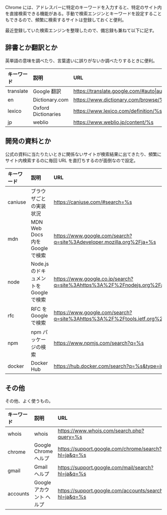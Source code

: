 Chrome には、アドレスバーに特定のキーワードを入力すると、特定のサイト内を直接検索できる機能がある。手動で検索エンジンとキーワードを設定することもできるので、頻繁に検索するサイトは登録しておくと便利。

最近登録していた検索エンジンを整理したので、備忘録も兼ねて以下に記す。

## 辞書とか翻訳とか

英単語の意味を調べたり、言葉遣いに誤りがないか調べたりするときに便利。

|キーワード|説明|URL|
|:--|:--|:--|
|translate|Google 翻訳|https://translate.google.com/#auto\|auto\|%s|
|en|Dictionary.com|https://www.dictionary.com/browse/%s|
|lexico|Oxford Dictionaries|https://www.lexico.com/definition/%s|
|jp|weblio|https://www.weblio.jp/content/%s|

## 開発の資料とか

公式の資料に当たりたいときに関係ないサイトが検索結果に出てきたり、頻繁にサイト内検索するのに毎回 URL を直打ちするのが面倒なので設定。

|キーワード|説明|URL|
|:--|:--|:--|
|caniuse|ブラウザごとの実装状況|https://caniuse.com/#search=%s|
|mdn|MDN Web Docs 内を Google で検索|https://www.google.com/search?q=site%3Adeveloper.mozilla.org%2Fja+%s|
|node|Node.js のドキュメントを Google で検索|https://www.google.co.jp/search?q=site%3Ahttps%3A%2F%2Fnodejs.org%2Fapi+%s|
|rfc|RFC を Google で検索|https://www.google.com/search?q=site%3Ahttps%3A%2F%2Ftools.ietf.org%2Fhtml+%s
|npm|npm パッケージの検索|https://www.npmjs.com/search?q=%s|
|docker|Docker Hub|https://hub.docker.com/search?q=%s&type=image|

## その他

その他、よく使うもの。

|キーワード|説明|URL|
|:--|:--|:--|
|whois|whois|https://www.whois.com/search.php?query=%s|
|chrome|Google Chrome ヘルプ|https://support.google.com/chrome/search?hl=ja&q=%s|
|gmail|Gmail ヘルプ|https://support.google.com/mail/search?hl=ja&q=%s|
|accounts|Google アカウント ヘルプ|https://support.google.com/accounts/search?hl=ja&q=%s|
